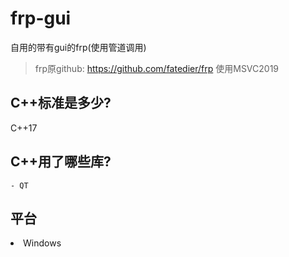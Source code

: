 # frp-gui
自用的带有gui的frp(使用管道调用)

> frp原github: https://github.com/fatedier/frp
> 使用MSVC2019

## C++标准是多少?
C++17

## C++用了哪些库?
<pre><code>- QT</code></pre>

<h2>平台</h2>
<ui>
<li>Windows</li>
</ui>